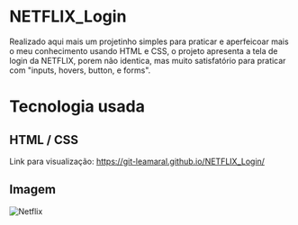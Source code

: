 # NETFLIX_Login
Realizado aqui mais um projetinho simples para praticar e aperfeicoar mais o meu conhecimento usando HTML e CSS, 
o projeto apresenta a tela de login da NETFLIX, porem não identica, mas muito satisfatório para praticar com "inputs, hovers, 
button, e forms".

# Tecnologia usada

## HTML / CSS

Link para visualização:  https://git-leamaral.github.io/NETFLIX_Login/

## Imagem

![Netflix](https://user-images.githubusercontent.com/101153930/179381648-44637b2c-213d-4a6e-98b5-d84a0f87dcfc.png)
